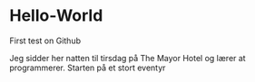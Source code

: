 # Hello-World
First test on Github

Jeg sidder her natten til tirsdag på The Mayor Hotel og lærer at programmerer. Starten på et stort eventyr
